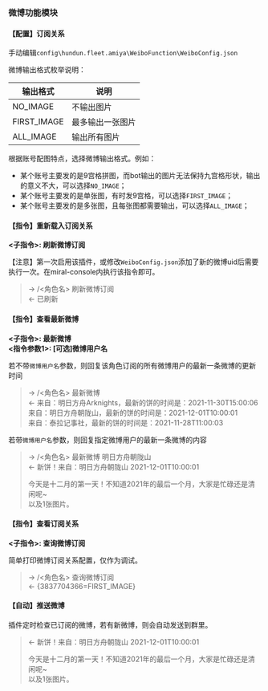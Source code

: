 ### 微博功能模块

#### 【配置】订阅关系

手动编辑`config\hundun.fleet.amiya\WeiboFunction\WeiboConfig.json`

微博输出格式枚举说明：

|输出格式|说明|
|----|----|
|NO_IMAGE|不输出图片|
|FIRST_IMAGE|最多输出一张图片|
|ALL_IMAGE|输出所有图片|

根据账号配图特点，选择微博输出格式。例如：
- 某个账号主要发的是9宫格拼图，而bot输出的图片无法保持九宫格形状，输出的意义不大，可以选择`NO_IMAGE`；
- 某个账号主要发的是单张图，有时发9宫格，可以选择`FIRST_IMAGE`；
- 某个账号主要发的是多张图，且每张图都需要输出，可以选择`ALL_IMAGE`；

#### 【指令】重新载入订阅关系

**<子指令>: 刷新微博订阅**  

【注意】第一次启用该插件，或修改`WeiboConfig.json`添加了新的微博uid后需要执行一次。在miral-console内执行该指令即可。

>  -> /<角色名> 刷新微博订阅  
> <- 已刷新

#### 【指令】查看最新微博

**<子指令>: 最新微博**  
**<指令参数1>: [可选]微博用户名**

若不带`微博用户名`参数，则回复该角色订阅的所有微博用户的最新一条微博的更新时间

>  -> /<角色名> 最新微博  
> <- 来自：明日方舟Arknights，最新的饼的时间是：2021-11-30T15:00:06  
>    来自：明日方舟朝陇山，最新的饼的时间是：2021-12-01T10:00:01  
>    来自：泰拉记事社，最新的饼的时间是：2021-11-28T11:00:03  

若带`微博用户名`参数，则回复指定微博用户的最新一条微博的内容

>  -> /<角色名> 最新微博 明日方舟朝陇山  
> <- 新饼！来自：明日方舟朝陇山 2021-12-01T10:00:01  
>    
>   
> 今天是十二月的第一天！不知道2021年的最后一个月，大家是忙碌还是清闲呢~   
> 以及1张图片。   

#### 【指令】查看订阅关系

**<子指令>: 查询微博订阅**  

简单打印微博订阅关系配置，仅作为调试。

>  -> /<角色名> 查询微博订阅  
> <- {3837704366=FIRST_IMAGE}

#### 【自动】推送微博

插件定时检查已订阅的微博，若有新微博，则会自动发送到群里。

> <- 新饼！来自：明日方舟朝陇山 2021-12-01T10:00:01  
>   
>   
> 今天是十二月的第一天！不知道2021年的最后一个月，大家是忙碌还是清闲呢~   
> 以及1张图片。  